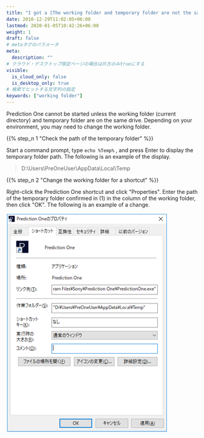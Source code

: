 ```yaml
---
title: "I got a [The working folder and temporary folder are not the same drive and cannot be started] error during startup, how can I start it?"
date: 2018-12-29T11:02:05+06:00
lastmod: 2020-01-05T10:42:26+06:00
weight: 1
draft: false
# metaタグのパラメータ
meta:
  description: ""
# クラウド・デスクトップ限定ページの場合は片方のみtrueにする
visible:
  is_cloud_only: false
  is_desktop_only: true
# 検索でヒットする文字列の指定
keywords: ["working folder"]
---
```


Prediction One cannot be started unless the working folder (current directory) and temporary folder are on the same drive. Depending on your environment, you may need to change the working folder.

{{% step_n 1 "Check the path of the temporary folder" %}}

Start a command prompt, type  `echo %Temp%` , and press Enter to display the temporary folder path. The following is an example of the display.

> D:\Users\PreOneUser\AppData\Local\Temp

{{% step_n 2 "Change the working folder for a shortcut" %}}

Right-click the Prediction One shortcut and click "Properties".
Enter the path of the temporary folder confirmed in (1) in the column of the working folder, then click "OK". The following is an example of a change.

![an example of a change](../../img_en/t_slide4.png)

